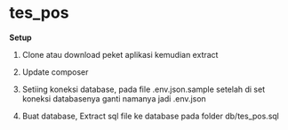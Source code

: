 tes_pos
=======

**Setup**

1.  Clone atau download peket aplikasi kemudian extract

2.  Update composer

3.  Setiing koneksi database, pada file .env.json.sample setelah di set koneksi
    databasenya ganti namanya jadi .env.json

4.  Buat database, Extract sql file ke database pada folder db/tes_pos.sql
